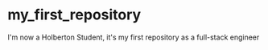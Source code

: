 # my_first_repository
I'm now a Holberton Student, it's my first repository as a full-stack engineer
